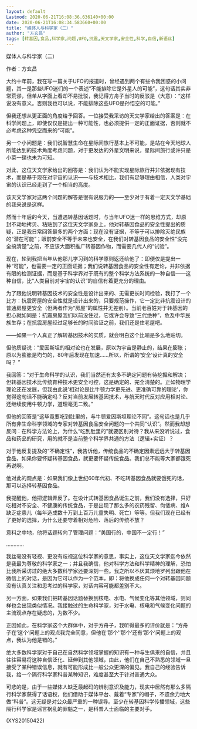 ```yaml
---
layout: default
Lastmod: 2020-06-21T16:08:36.636140+00:00
date: 2020-06-21T16:08:34.583660+00:00
title: "媒体人与科学家（二）"
author: "方玄昌"
tags: [转基因,食品,科学家,问题,UFO,抗震,天文学家,安全性,科学,自信,新语丝]
---
```


媒体人与科学家（二）

作者：方玄昌

大约十年前，我在写一篇关于UFO的报道时，曾经遇到两个有些令我困惑的小问题，其一是那些UFO迷们的一个表述“不能排除它是外星人的可能”，这句话其实非常荒谬，但单从字面上看却不易批驳，我记得方舟子当时的反驳是（大意）：“这样说没有意义。否则我也可以说，不能排除这些UFO是孙悟空的可能。”

但我还想从更正面的角度给予回答。一位接受我采访的天文学家给出的答案是：在科学问题上，即使仅仅是提出一种可能性，也必须提供一定的正面证据，否则就不必考虑这种凭空而来的“可能”。

另一个小问题是：我们说智慧生命在星际间旅行基本上不可能，是站在今天地球人所能达到的技术角度考虑问题，对于更发达的外星文明来说，星际间旅行或许只是小菜一碟也未为可知。

对此，这位天文学家给出的回答是：我们认为不能实现星际旅行并非依据现有技术，而是基于现在对宇宙的认识——与技术相比，我们有足够理由相信，人类对宇宙的认识已经走到了一个相当的高度。

该天文学家对这两个问题的解答是很有说服力的——至少对于有着一定天文学基础的我来说是这样。

然而十年后的今天，当遭遇转基因话题时，与当年UFO迷一样的思维方式，却原封不动地拷贝、粘贴到了这位天文学家身上。他对转基因食品的安全性提出的质疑，正是我日常回答最多的两个方面：现在没有证据，不等于可以排除灭绝民族的“潜在可能”；眼前安全不等于未来也安全，在我们对转基因食品的安全性“没完全搞清楚”之前，不应该大面积推广转基因作物，而需要几代人的“试验”。

现在，轮到我把当年从他那儿学习到的科学原则返还给他了：即便仅是提出一种“可能”，也需要一定的正面证据；我们说转基因食品的安全性有定论，并非依据有限的检测证据，而是基于科学界对于既有的整个科学方法系统的一种自信——这种自信，比“人类目前对宇宙的认识”的自信有着更充分的理由。

为了跟他说明转基因技术的安全性是设计出来的、无需更长时间检验，我打了一个比方：抗震房屋的安全性就是设计出来的，只要规范操作，它一定比非抗震设计的普通房屋更安全（但两者作为“房屋”的属性并无差别）。当前老百姓对于转基因的担心就如同是：抗震房屋我们以前没住过，它或许会导致“三代绝种”，危及中华民族生存；在抗震房屋经过足够长的时间验证之前，我们还是住老屋吧。

——如果一个人真正了解转基因技术的实质，就会明白这个比喻是多么地贴切。

但他质疑说：“爱因斯坦的相对论也在发展，原以为宇宙是静止的，结果在膨胀；原以为膨胀是均匀的，80年后发现在加速……所以，所谓的‘安全’设计真的安全吗？ ”

我回答：“对于生命科学的认识，我们当然还有太多不确定问题有待挖掘和解决；但转基因技术比传统育种技术更安全可控，这是确定的、完全清楚的。正如物理学理论还在发展，但我由此说’相对论是比牛顿力学更先进、更准确可靠的理论’，你觉得这句话不能确定吗？反对当前发展转基因技术，与航天时代反对应用相对论、还继续使用牛顿力学，道理毫无二致。”

但他的回答是“这毕竟要吃到肚里的，与牛顿爱因斯坦理论不同”。这句话也是几乎所有非生命科学领域的专家对转基因食品安全问题的一个共同“认识”。然而我却想反问：在科学方法论上，为什么“吃到肚里的”就要区别对待？我从来没听说过，食品和药品的研究，用的就不是当前整个科学界共通的方法（逻辑+实证）？

对于他反复提及的“不确定性”，我告诉他，传统食品的不确定因素远远大于转基因食品，如果你要怀疑转基因食品，就更要怀疑传统食品。我们总不能等大家都饿死再说啊。

他对此的观点是：如果我们像上世纪60年代初、不吃转基因食品就要饿死的话，那可以选择转基因食品。

我提醒他，他把逻辑弄反了。在设计式转基因食品诞生之前，我们没有选择，只好吃相对不安全、不健康的传统食品，于是出现了那么多的农药残留、佝偻病、维A缺乏症患儿（每年造成数十万到上百万儿童失明、死亡）等等。但我们现在已经有了更好的选择，为什么还要守着相对危险、落后的传统不放？

意料之中地，他将话题转向了管理问题：“美国行的，中国不一定行！”

…………

我丝毫没有轻视、更没有歧视这位科学家的意思，事实上，这位天文学家迄今依然是我最为尊敬的科学家之一；并且我确信，他对科学方法和科学精神的理解，恐怕比我所采访过的绝大多数科学家还要深刻一些。我之所以不厌其烦地罗列出跟他在微信上的对话，是因为它可以作为一个范本，即：将他换成任何一个对转基因问题没有认真关注和思考过的科学家，对话内容可能都差别不大。

另一方面，如果我们把转基因话题替换到核电、水电、气候变化等其他领域，则同样也会出现类似情况。我接触过的生命科学家，对于水电、核电和气候变化问题的主流观点存在疑虑的，为数不少。

正因如此，在科学家这个大群体中，对于方舟子，我听得最多的评价就是：“方舟子在’这个’问题上的观点我完全同意，但他在‘那个’‘那个’还有‘那个’问题上的观点，我认为他是错的。”

绝大多数科学家对于自己在自然科学领域掌握的知识有一种与生俱来的自信，并且往往容易将这种自信泛化、延伸到其他领域，由此，他们在自己不熟悉的领域一旦接受了某种错误信息，就有可能形成比一般公众更深的偏见。我自己的经验告诉我，给一个隔行科学家科普某种知识，难度甚至大于针对普通大众。

可悲的是，由于一些媒体人缺乏最起码的辨别意识及能力，现实中居然有那么多隔行科学家获得了话语权，他们借助于媒体平台、戴着“专家”的帽子，不遗余力地大做“科普”。这无疑是对公众最严重的一种误导。至少在转基因科学传播领域，这些隔行科学家是谣言祸乱的罪魁之一，是科普人士面临的主要对手。

(XYS20150422)

